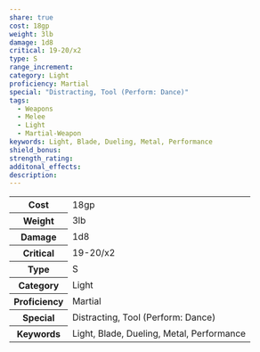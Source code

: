 ```yaml
---
share: true
cost: 18gp
weight: 3lb
damage: 1d8
critical: 19-20/x2
type: S
range_increment: 
category: Light
proficiency: Martial
special: "Distracting, Tool (Perform: Dance)"
tags:
  - Weapons
  - Melee
  - Light
  - Martial-Weapon
keywords: Light, Blade, Dueling, Metal, Performance
shield_bonus: 
strength_rating: 
additonal_effects: 
description: 
---
```

<p><span dir="ltr" style="overflow-x: auto;"><table><tbody><tr><th dir="ltr">Cost</th><td dir="ltr">18gp</td></tr><tr><th dir="ltr">Weight</th><td dir="ltr">3lb</td></tr><tr><th dir="ltr">Damage</th><td dir="ltr">1d8</td></tr><tr><th dir="ltr">Critical</th><td dir="ltr">19-20/x2</td></tr><tr><th dir="ltr">Type</th><td dir="ltr">S</td></tr><tr><th dir="ltr">Category</th><td dir="ltr">Light</td></tr><tr><th dir="ltr">Proficiency</th><td dir="ltr">Martial</td></tr><tr><th dir="ltr">Special</th><td dir="ltr">Distracting, Tool (Perform: Dance)</td></tr><tr><th dir="ltr">Keywords</th><td dir="ltr">Light, Blade, Dueling, Metal, Performance</td></tr></tbody></table></span></p>


